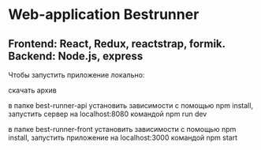 # Web-application Bestrunner

## Frontend: React, Redux, reactstrap, formik. Backend: Node.js, express

Чтобы запустить приложение локально:

  скачать архив
  
  в папке best-runner-api установить зависимости с помощью npm install, запустить сервер на localhost:8080 командой npm run dev

  в папке best-runner-front установить зависимости с помощью npm install, запустить приложение на localhost:3000 командой npm start
